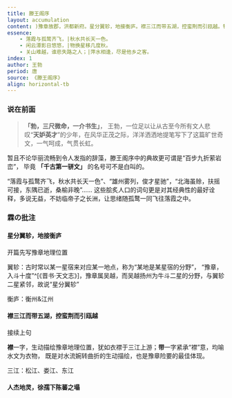 ```yaml
---
title: 滕王阁序
layout: accumulation
content: )豫章故郡，洪都新府。星分翼轸，地接衡庐。襟三江而带五湖，控蛮荆而引瓯越。物华天宝，龙光射牛斗之墟；人杰地灵，徐孺下陈蕃之榻。雄州雾列，俊采星驰。台隍枕夷夏之交，宾主尽东南之美。都督阎公之雅望，棨戟遥临；宇文新州之懿范，襜帷暂驻。十旬休假，胜友如云；千里逢迎，高朋满座。腾蛟起凤，孟学士之词宗；紫电青霜，王将军之武库。家君作宰，路出名区；童子何知，躬逢胜饯。|)时维九月，序属三秋。潦水尽而寒潭清，烟光凝而暮山紫。俨骖騑于上路，访风景于崇阿。临帝子之长洲，得天人之旧馆。层峦耸翠，上出重霄；飞阁流丹，下临无地。鹤汀凫渚，穷岛屿之萦回；桂殿兰宫，即冈峦之体势。|)披绣闼，俯雕甍，山原旷其盈视，川泽纡其骇瞩。闾阎扑地，钟鸣鼎食之家；舸舰迷津，青雀黄龙之舳。云销雨霁，彩彻区明。落霞与孤鹜齐飞，秋水共长天一色。渔舟唱晚，响穷彭蠡之滨，雁阵惊寒，声断衡阳之浦。|)遥襟甫畅，逸兴遄飞。爽籁发而清风生，纤歌凝而白云遏。睢园绿竹，气凌彭泽之樽；邺水朱华，光照临川之笔。四美具，二难并。穷睇眄于中天，极娱游于暇日。天高地迥，觉宇宙之无穷；兴尽悲来，识盈虚之有数。望长安于日下，目吴会于云间。地势极而南溟深，天柱高而北辰远。关山难越，谁悲失路之人；萍水相逢，尽是他乡之客。怀帝阍而不见，奉宣室以何年？|)嗟乎！时运不齐，命途多舛。冯唐易老，李广难封。屈贾谊于长沙，非无圣主；窜梁鸿于海曲，岂乏明时？所赖君子见机，达人知命。老当益壮，宁移白首之心？穷且益坚，不坠青云之志。酌贪泉而觉爽，处涸辙以犹欢。北海虽赊，扶摇可接；东隅已逝，桑榆非晚。孟尝高洁，空余报国之情；阮籍猖狂，岂效穷途之哭！|)勃，三尺微命，一介书生。无路请缨，等终军之弱冠；有怀投笔，慕宗悫之长风。舍簪笏于百龄，奉晨昏于万里。非谢家之宝树，接孟氏之芳邻。他日趋庭，叨陪鲤对；今兹捧袂，喜托龙门。杨意不逢，抚凌云而自惜；钟期既遇，奏流水以何惭？|)呜乎！胜地不常，盛筵难再；兰亭已矣，梓泽丘墟。临别赠言，幸承恩于伟饯；登高作赋，是所望于群公。敢竭鄙怀，恭疏短引；一言均赋，四韵俱成。请洒潘江，各倾陆海云尔：|)滕王高阁临江渚，|)佩玉鸣鸾罢歌舞。|)画栋朝飞南浦云，|)珠帘暮卷西山雨。|)闲云潭影日悠悠，|)物换星移几度秋。|)阁中帝子今何在？|)槛外长江空自流。
essence: 
    - 落霞与孤鹜齐飞，|秋水共长天一色。
    - 闲云潭影日悠悠，|物换星移几度秋。
    - 关山难越，谁悲失路之人；|萍水相逢，尽是他乡之客。
index: 1
author: 王勃
period: 唐
source: 《滕王阁序》
align: horizontal-tb
---
```


### 说在前面

> **「勃，三尺微命，一介书生」**，
> 王勃，一位足以让从古至今所有文人悲叹“**天妒英才**”的少年，在风华正茂之际，洋洋洒洒地提笔写下了这篇旷世奇文，一气呵成，气贯长虹。

暂且不论华丽流畅到令人发指的辞藻，滕王阁序中的典故更可谓是“百步九折萦岩峦”，
毕竟 **「千古第一骈文」** 的名号可不是白叫的。

“落霞与孤鹜齐飞，秋水共长天一色”、“雄州雾列，俊才星驰”，“北海虽赊，扶摇可接，东隅已逝，桑榆非晚”......
这些脍炙人口的词句更是对其经典性的最好诠释，多说无益，不妨临帝子之长洲，让思绪随孤鹜一同飞往落霞之中。

### 霖の批注

#### 星分翼轸，地接衡庐

开篇先写豫章地理位置

翼轸：古时常以某一星宿来对应某一地点，称为“某地是某星宿的分野”，
“豫章，入斗十度”^[《晋书·天文志》]，豫章属吴越，而吴越扬州为牛斗二星的分野，与翼轸二星紧邻，故说“星分翼轸”

衡庐：衡州&江州

#### 襟三江而带五湖，控蛮荆而引瓯越

接续上句

**襟**一字，生动描绘豫章地理位置，犹如衣襟于三江上游；**带**一字紧承“襟”意，均喻水文为衣物，
既是对水流婉转曲折的生动描绘，也是豫章险要的最佳体现。

三江：松江、娄江、东江

#### 人杰地灵，徐孺下陈蕃之塌
